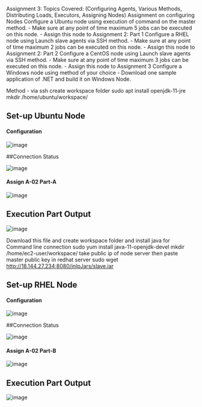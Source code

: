 Assignment 3:
Topics Covered:  (Configuring Agents, Various Methods, Distributing Loads, Executors, Assigning Nodes)
     Assignment on configuring Nodes
        Configure a Ubuntu node using execution of command on the master method. 
        - Make sure at any point of time maximum 5 jobs can be executed on this node.
        - Assign this node to Assignment 2: Part 1 
        Configure a RHEL node using  Launch slave agents via SSH method. 
        - Make sure at any point of time maximum 2 jobs can be executed on this node.
        - Assign this node to Assignment 2: Part 2
        Configure a CentOS node using Launch slave agents via SSH method. 
        - Make sure at any point of time maximum 3 jobs can be executed on this node.
        - Assign this node to Assignment 3
        Configure a Windows node using method of your choice
        - Download one sample application of .NET and build it on Windows Node.

Method - via ssh
create workspace folder
sudo apt install openjdk-11-jre
mkdir /home/ubuntu/workspace/

## Set-up Ubuntu Node




#### Configuration

![image](https://github.com/parsugit/ansible_practice/assets/132131379/f0764bee-8ac2-4466-9f83-b6d9c3f2b0e1)

##Connection Status

![image](https://github.com/parsugit/ansible_practice/assets/132131379/bf0d7a9d-2eba-4140-8cdf-419efa089376)


#### Assign A-02 Part-A

![image](https://github.com/parsugit/ansible_practice/assets/132131379/a5416b96-ef0c-4a12-8fcf-245f1fae69f6)

## Execution Part Output
![image](https://github.com/parsugit/ansible_practice/assets/132131379/c34db0d1-0188-4875-8f7d-825197bc1668)



Download this file and create workspace folder and install java for Command line connection
sudo yum install java-11-openjdk-devel
mkdir /home/ec2-user/workspace/
take public ip of node server then paste master public key in redhat server
sudo wget http://18.144.27.234:8080/jnlpJars/slave.jar

## Set-up RHEL Node


#### Configuration 

![image](https://github.com/parsugit/ansible_practice/assets/132131379/1f2a2cf0-b250-4f99-b531-fb96db4f74bc)

##Connection Status

![image](https://github.com/parsugit/ansible_practice/assets/132131379/befc296a-18f3-4452-8314-35370afa16bd)



#### Assign A-02 Part-B

![image](https://github.com/parsugit/ansible_practice/assets/132131379/07b0a249-0eb4-4472-a228-de6337e49105)

## Execution Part Output

![image](https://github.com/parsugit/ansible_practice/assets/132131379/4d435e32-f2a2-4601-947e-aa2639e20534)
